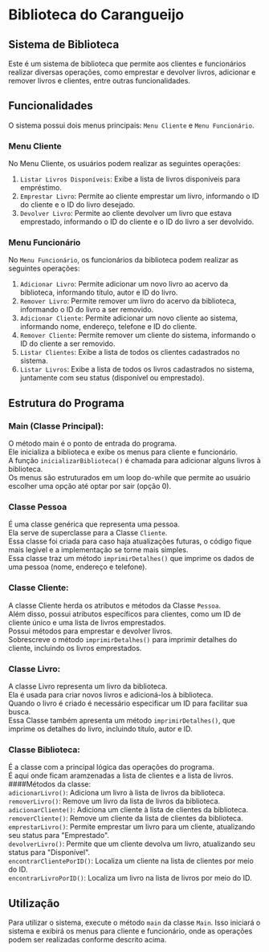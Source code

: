 # Biblioteca do Carangueijo
## Sistema de Biblioteca

Este é um sistema de biblioteca que permite aos clientes e funcionários realizar diversas operações, como emprestar e devolver livros, adicionar e remover livros e clientes, entre outras funcionalidades.

## Funcionalidades

O sistema possui dois menus principais: `Menu Cliente` e `Menu Funcionário`.

### Menu Cliente

No Menu Cliente, os usuários podem realizar as seguintes operações:

1. `Listar Livros Disponíveis`: Exibe a lista de livros disponíveis para empréstimo.
2. `Emprestar Livro`: Permite ao cliente emprestar um livro, informando o ID do cliente e o ID do livro desejado.
3. `Devolver Livro`: Permite ao cliente devolver um livro que estava emprestado, informando o ID do cliente e o ID do livro a ser devolvido.

### Menu Funcionário

No `Menu Funcionário`, os funcionários da biblioteca podem realizar as seguintes operações:

1. `Adicionar Livro`: Permite adicionar um novo livro ao acervo da biblioteca, informando título, autor e ID do livro.
2. `Remover Livro`: Permite remover um livro do acervo da biblioteca, informando o ID do livro a ser removido.
3. `Adicionar Cliente`: Permite adicionar um novo cliente ao sistema, informando nome, endereço, telefone e ID do cliente.
4. `Remover Cliente`: Permite remover um cliente do sistema, informando o ID do cliente a ser removido.
5. `Listar Clientes`: Exibe a lista de todos os clientes cadastrados no sistema.
6. `Listar Livros`: Exibe a lista de todos os livros cadastrados no sistema, juntamente com seu status (disponível ou emprestado).

## Estrutura do Programa

### Main (Classe Principal):
O método main é o ponto de entrada do programa.<br>
Ele inicializa a biblioteca e exibe os menus para cliente e funcionário.<br>
A função `inicializarBiblioteca()` é chamada para adicionar alguns livros à biblioteca.<br>
Os menus são estruturados em um loop do-while que permite ao usuário escolher uma opção até optar por sair (opção 0).<br>

### Classe Pessoa
É uma classe genérica que representa uma pessoa.<br>
Ela serve de superclasse para a Classe `Cliente`.<br>
Essa classe foi criada para caso haja atualizações futuras, o código fique mais legível e a implementação se torne mais simples.<br>
Essa classe traz um método `imprimirDetalhes()` que imprime os dados de uma pessoa (nome, endereço e telefone).<br>

### Classe Cliente:
A classe Cliente herda os atributos e métodos da Classe `Pessoa`.<br>
Além disso, possui atributos específicos para clientes, como um ID de cliente único e uma lista de livros emprestados.<br>
Possui métodos para emprestar e devolver livros.<br>
Sobrescreve o método `imprimirDetalhes()` para imprimir detalhes do cliente, incluindo os livros emprestados.<br>

### Classe Livro:
A classe Livro representa um livro da biblioteca.<br>
Ela é usada para criar novos livros e adicioná-los à biblioteca.<br>
Quando o livro é criado é necessário especificar um ID para facilitar sua busca.<br>
Essa Classe também apresenta um método `imprimirDetalhes()`, que imprime os detalhes do livro, incluindo título, autor e ID.<br>

### Classe Biblioteca:
É a classe com a principal lógica das operações do programa.<br>
É aqui onde ficam aramzenadas a lista de clientes e a lista de livros.<br>
####Métodos da classe:<br>
`adicionarLivro()`: Adiciona um livro à lista de livros da biblioteca. <br>
`removerLivro()`: Remove um livro da lista de livros da biblioteca.<br>
`adicionarCliente()`: Adiciona um cliente à lista de clientes da biblioteca.<br>
`removerCliente()`: Remove um cliente da lista de clientes da biblioteca.<br>
`emprestarLivro()`: Permite emprestar um livro para um cliente, atualizando seu status para "Emprestado".<br>
`devolverLivro()`: Permite que um cliente devolva um livro, atualizando seu status para "Disponível".<br>
`encontrarClientePorID()`: Localiza um cliente na lista de clientes por meio do ID.<br>
`encontrarLivroPorID()`: Localiza um livro na lista de livros por meio do ID.<br>

## Utilização

Para utilizar o sistema, execute o método `main` da classe `Main`. Isso iniciará o sistema e exibirá os menus para cliente e funcionário, onde as operações podem ser realizadas conforme descrito acima.


